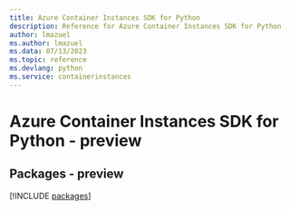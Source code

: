 ```yaml
---
title: Azure Container Instances SDK for Python
description: Reference for Azure Container Instances SDK for Python
author: lmazuel
ms.author: lmazuel
ms.data: 07/13/2023
ms.topic: reference
ms.devlang: python
ms.service: containerinstances
---
```

# Azure Container Instances SDK for Python - preview
## Packages - preview
[!INCLUDE [packages](container-instances-index.md)]